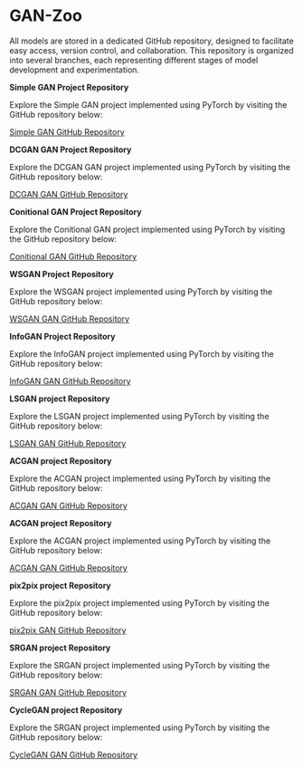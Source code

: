 # GAN-Zoo
All models are stored in a dedicated GitHub repository, designed to facilitate easy access, version control, and collaboration. This repository is organized into several branches, each representing different stages of model development and experimentation.



**Simple GAN Project Repository**

Explore the Simple GAN project implemented using PyTorch by visiting the GitHub repository below:

[Simple GAN GitHub Repository](https://github.com/atikul-islam-sajib/GPSG)

**DCGAN GAN Project Repository**

Explore the DCGAN GAN project implemented using PyTorch by visiting the GitHub repository below:

[DCGAN GAN GitHub Repository](https://github.com/atikul-islam-sajib/GPDSG)

**Conitional GAN Project Repository**

Explore the Conitional GAN project implemented using PyTorch by visiting the GitHub repository below:

[Conitional GAN GitHub Repository](https://github.com/atikul-islam-sajib/GPCGAN)

**WSGAN Project Repository**

Explore the WSGAN project implemented using PyTorch by visiting the GitHub repository below:

[WSGAN GAN GitHub Repository](https://github.com/atikul-islam-sajib/GPWGAN)

**InfoGAN Project Repository**

Explore the InfoGAN project implemented using PyTorch by visiting the GitHub repository below:

[InfoGAN GAN GitHub Repository](https://github.com/atikul-islam-sajib/InfoGAN)

**LSGAN project Repository**

Explore the LSGAN project implemented using PyTorch by visiting the GitHub repository below:

[LSGAN GAN GitHub Repository](https://github.com/atikul-islam-sajib/LSGAN)

**ACGAN project Repository**

Explore the ACGAN project implemented using PyTorch by visiting the GitHub repository below:

[ACGAN GAN GitHub Repository](https://github.com/atikul-islam-sajib/ACGAN)

**ACGAN project Repository**

Explore the ACGAN project implemented using PyTorch by visiting the GitHub repository below:

[ACGAN GAN GitHub Repository](https://github.com/atikul-islam-sajib/AC-GAN)

**pix2pix project Repository**

Explore the pix2pix project implemented using PyTorch by visiting the GitHub repository below:

[pix2pix GAN GitHub Repository](https://github.com/atikul-islam-sajib/pix2pix)

**SRGAN project Repository**

Explore the SRGAN project implemented using PyTorch by visiting the GitHub repository below:

[SRGAN GAN GitHub Repository](https://github.com/atikul-islam-sajib/SRGAN)

**CycleGAN project Repository**

Explore the SRGAN project implemented using PyTorch by visiting the GitHub repository below:

[CycleGAN GAN GitHub Repository](https://github.com/atikul-islam-sajib/CycleGAN)
